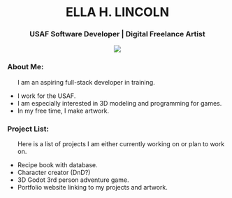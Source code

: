 <h1 id="header" align="center">
  ELLA H. LINCOLN
</h1 >
<h3 align="center">USAF Software Developer | Digital Freelance Artist</h3>

<div align="center">
  <img src="https://imgur.com/OcKalXN.png">
</div>

<div>
  <h3>About Me:</h3>
  <ul>
    <p>I am an aspiring full-stack developer in training.</p>
    <li>I work for the USAF.</li>
    <li>I am especially interested in 3D modeling and programming for games.</li>
    <li>In my free time, I make artwork.</li>
  </ul>

  <h3>Project List:</h3>
  <ul>
    <p>Here is a list of projects I am either currently working on or plan to work on.</p>
    <li>Recipe book with database.</li>
    <li>Character creator (DnD?)</li>
    <li>3D Godot 3rd person adventure game.</li>
    <li>Portfolio website linking to my projects and artwork.</li>
  </ul>
</div>


